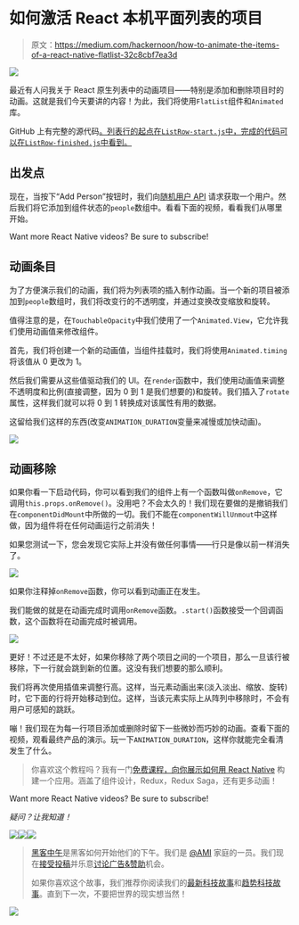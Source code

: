 # 如何激活 React 本机平面列表的项目

> 原文：<https://medium.com/hackernoon/how-to-animate-the-items-of-a-react-native-flatlist-32c8cbf7ea3d>

![](img/f92e115364642afbd45ff5b5a46bd0f4.png)

最近有人问我关于 React 原生列表中的动画项目——特别是添加和删除项目时的动画。这就是我们今天要讲的内容！为此，我们将使用`FlatList`组件和`Animated`库。

GitHub 上有完整的源代码[。列表行的起点在`ListRow-start.js`中，完成的代码可以在`ListRow-finished.js`中看到。](https://github.com/spencercarli/animated-react-native-flatlist-demo)

## 出发点

现在，当按下“Add Person”按钮时，我们向[随机用户 API](https://randomuser.me/) 请求获取一个用户。然后我们将它添加到组件状态的`people`数组中。看看下面的视频，看看我们从哪里开始。

Want more React Native videos? Be sure to subscribe!

## 动画条目

为了方便演示我们的动画，我们将为列表项的插入制作动画。当一个新的项目被添加到`people`数组时，我们将改变行的不透明度，并通过变换改变缩放和旋转。

值得注意的是，在`TouchableOpacity`中我们使用了一个`Animated.View`，它允许我们使用动画值来修改组件。

首先，我们将创建一个新的动画值，当组件挂载时，我们将使用`Animated.timing`将该值从 0 更改为 1。

然后我们需要从这些值驱动我们的 UI。在`render`函数中，我们使用动画值来调整不透明度和比例(直接调整，因为 0 到 1 是我们想要的)和旋转。我们插入了`rotate`属性，这样我们就可以将 0 到 1 转换成对该属性有用的数据。

这留给我们这样的东西(改变`ANIMATION_DURATION`变量来减慢或加快动画)。

![](img/c0524935497c6cf517b0261755bbb102.png)

## 动画移除

如果你看一下启动代码，你可以看到我们的组件上有一个函数叫做`onRemove`，它调用`this.props.onRemove()`。没用吧？不会太久的！我们现在要做的是撤销我们在`componentDidMount`中所做的一切。我们不能在`componentWillUnmout`中这样做，因为组件将在任何动画运行之前消失！

如果您测试一下，您会发现它实际上并没有做任何事情——行只是像以前一样消失了。

![](img/dd75486f28c60ded9111d1d251fd261c.png)

如果你注释掉`onRemove`函数，你可以看到动画正在发生。

我们能做的就是在动画完成时调用`onRemove`函数。`.start()`函数接受一个回调函数，这个函数将在动画完成时被调用。

![](img/fcdaa7cb47864b76b4e8cdbcb6e11f92.png)

更好！不过还是不太好，如果你移除了两个项目之间的一个项目，那么一旦该行被移除，下一行就会跳到新的位置。这没有我们想要的那么顺利。

我们将再次使用插值来调整行高。这样，当元素动画出来(淡入淡出、缩放、旋转)时，它下面的行将开始移动到位。这样，当该元素实际上从阵列中移除时，不会有用户可感知的跳跃。

嘣！我们现在为每一行项目添加或删除时留下一些微妙而巧妙的动画。查看下面的视频，观看最终产品的演示。玩一下`ANIMATION_DURATION`，这样你就能完全看清发生了什么。

> 你喜欢这个教程吗？我有一门[免费课程，向你展示如何用 React Native](http://learn.handlebarlabs.com/p/react-native-basics-build-a-currency-converter) 构建一个应用。涵盖了组件设计，Redux，Redux Saga，还有更多动画！

Want more React Native videos? Be sure to subscribe!

*疑问？让我知道！*

[![](img/50ef4044ecd4e250b5d50f368b775d38.png)](http://bit.ly/HackernoonFB)[![](img/979d9a46439d5aebbdcdca574e21dc81.png)](https://goo.gl/k7XYbx)[![](img/2930ba6bd2c12218fdbbf7e02c8746ff.png)](https://goo.gl/4ofytp)

> [黑客中午](http://bit.ly/Hackernoon)是黑客如何开始他们的下午。我们是 [@AMI](http://bit.ly/atAMIatAMI) 家庭的一员。我们现在[接受投稿](http://bit.ly/hackernoonsubmission)并乐意[讨论广告&赞助](mailto:partners@amipublications.com)机会。
> 
> 如果你喜欢这个故事，我们推荐你阅读我们的[最新科技故事](http://bit.ly/hackernoonlatestt)和[趋势科技故事](https://hackernoon.com/trending)。直到下一次，不要把世界的现实想当然！

![](img/be0ca55ba73a573dce11effb2ee80d56.png)